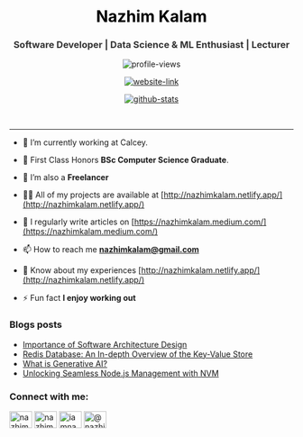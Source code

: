 <h1 align="center" style="text-decoration: none; color: black;">Nazhim Kalam</h1>
<h3 align="center" style="text-decoration: none; color: #333;">Software Developer | Data Science & ML Enthusiast | Lecturer</h3>

<p align="center"> 
  <img src="https://komarev.com/ghpvc/?username=nazhimkalam&label=Profile%20views&color=brightgreen&style=flat" alt="profile-views" /> 
</p>

<p align="center"> 
  <a href="http://nazhimkalam.netlify.app/" target="_blank"><img src="https://img.shields.io/badge/Nazhim%20Kalam-Web%20Portfolio-cyan?style=for-the-badge&logo=web" alt="website-link" /></a> 
</p>

<p align="center" >
  <a href="https://github.com/ryo-ma/github-profile-trophy"><img src="https://github-profile-trophy.vercel.app/?username=nazhimkalam&row=1&column=5" alt="github-stats" /></a>
</p>

<br />
<hr />

- 🔭 I’m currently working at Calcey.

- 🌱 First Class Honors **BSc Computer Science Graduate**.

- 👯 I’m also a **Freelancer**

- 👨‍💻 All of my projects are available at [http://nazhimkalam.netlify.app/](http://nazhimkalam.netlify.app/)

- 📝 I regularly write articles on [https://nazhimkalam.medium.com/](https://nazhimkalam.medium.com/)

- 📫 How to reach me **nazhimkalam@gmail.com**

- 📄 Know about my experiences [http://nazhimkalam.netlify.app/](http://nazhimkalam.netlify.app/)

- ⚡ Fun fact **I enjoy working out**

### Blogs posts
<!-- BLOG-POST-LIST:START -->
- [Importance of Software Architecture Design](https://nazhimkalam.medium.com/importance-of-software-architecture-design-2b4396e29ee8?source=rss-a00a032e5b78------2)
- [Redis Database: An In-depth Overview of the Key-Value Store](https://nazhimkalam.medium.com/redis-database-an-in-depth-overview-of-the-key-value-store-1fe5656210bd?source=rss-a00a032e5b78------2)
- [What is Generative AI?](https://enlear.academy/what-is-generative-ai-5180f68d523b?source=rss-a00a032e5b78------2)
- [Unlocking Seamless Node.js Management with NVM](https://enlear.academy/unlocking-seamless-node-js-management-with-nvm-325894806adc?source=rss-a00a032e5b78------2)
<!-- BLOG-POST-LIST:END -->

<h3 align="left">Connect with me:</h3>
<p align="left">
<a href="https://www.linkedin.com/in/nazhim-kalam-94bb9922b" target="blank"><img align="center" src="https://raw.githubusercontent.com/rahuldkjain/github-profile-readme-generator/master/src/images/icons/Social/linked-in-alt.svg" alt="nazhim-kalam" height="30" width="40" /></a>
<a href="https://fb.com/nazhim.nazhim.3363" target="blank"><img align="center" src="https://raw.githubusercontent.com/rahuldkjain/github-profile-readme-generator/master/src/images/icons/Social/facebook.svg" alt="nazhim.nazhim.3363" height="30" width="40" /></a>
<a href="https://instagram.com/iamnazhim" target="blank"><img align="center" src="https://raw.githubusercontent.com/rahuldkjain/github-profile-readme-generator/master/src/images/icons/Social/instagram.svg" alt="iamnazhim" height="30" width="40" /></a>
<a href="https://medium.com/@nazhimkalam" target="blank"><img align="center" src="https://raw.githubusercontent.com/rahuldkjain/github-profile-readme-generator/master/src/images/icons/Social/medium.svg" alt="@nazhimkalam" height="30" width="40" /></a>
</p>
